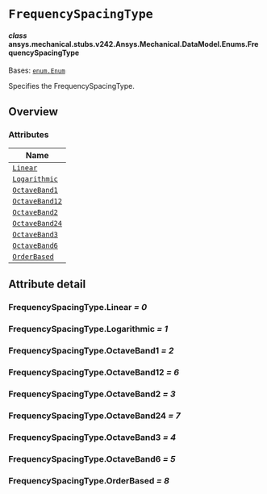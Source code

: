 # `FrequencySpacingType`

<a id="ansys.mechanical.stubs.v242.Ansys.Mechanical.DataModel.Enums.FrequencySpacingType"></a>

#### *class* ansys.mechanical.stubs.v242.Ansys.Mechanical.DataModel.Enums.FrequencySpacingType

Bases: [`enum.Enum`](https://docs.python.org/3/library/enum.html#enum.Enum)

Specifies the FrequencySpacingType.

<!-- !! processed by numpydoc !! -->

<a id="overview"></a>

## Overview

### Attributes

| Name |
| ---------------------------------------------------------------------------------------------------------------------------------- |
| [`Linear`](#FrequencySpacingType.Linear) |
| [`Logarithmic`](#FrequencySpacingType.Logarithmic) |
| [`OctaveBand1`](#FrequencySpacingType.OctaveBand1) |
| [`OctaveBand12`](#FrequencySpacingType.OctaveBand12) |
| [`OctaveBand2`](#FrequencySpacingType.OctaveBand2) |
| [`OctaveBand24`](#FrequencySpacingType.OctaveBand24) |
| [`OctaveBand3`](#FrequencySpacingType.OctaveBand3) |
| [`OctaveBand6`](#FrequencySpacingType.OctaveBand6) |
| [`OrderBased`](#FrequencySpacingType.OrderBased) |

<a id="attribute-detail"></a>

## Attribute detail

<a id="FrequencySpacingType.Linear"></a>

### FrequencySpacingType.Linear *= 0*

<a id="FrequencySpacingType.Logarithmic"></a>

### FrequencySpacingType.Logarithmic *= 1*

<a id="FrequencySpacingType.OctaveBand1"></a>

### FrequencySpacingType.OctaveBand1 *= 2*

<a id="FrequencySpacingType.OctaveBand12"></a>

### FrequencySpacingType.OctaveBand12 *= 6*

<a id="FrequencySpacingType.OctaveBand2"></a>

### FrequencySpacingType.OctaveBand2 *= 3*

<a id="FrequencySpacingType.OctaveBand24"></a>

### FrequencySpacingType.OctaveBand24 *= 7*

<a id="FrequencySpacingType.OctaveBand3"></a>

### FrequencySpacingType.OctaveBand3 *= 4*

<a id="FrequencySpacingType.OctaveBand6"></a>

### FrequencySpacingType.OctaveBand6 *= 5*

<a id="FrequencySpacingType.OrderBased"></a>

### FrequencySpacingType.OrderBased *= 8*


